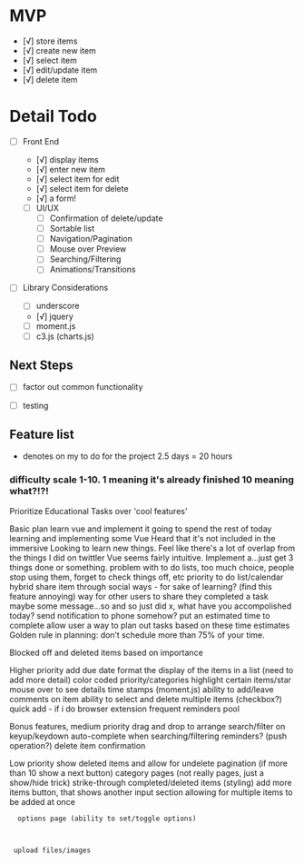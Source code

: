 # MVP
- [√] store items
 - [√] create new item
 - [√] select item
 - [√] edit/update item
 - [√] delete item


 # Detail Todo
 - [ ] Front End
   - [√] display items
   - [√] enter new item
   - [√] select item for edit
   - [√] select item for delete
   - [√] a form!

   - [ ] UI/UX
     - [ ] Confirmation of delete/update
     - [ ] Sortable list
     - [ ] Navigation/Pagination
     - [ ] Mouse over Preview
     - [ ] Searching/Filtering
     - [ ] Animations/Transitions

  - [ ] Library Considerations
    - [ ] underscore
    - [√] jquery
    - [ ] moment.js
    - [ ] c3.js (charts.js)

 ## Next Steps

  - [ ] factor out common functionality
  - [ ] testing


  ## Feature list
  * denotes on my to do for the project
  2.5 days = 20 hours

  ### difficulty scale 1-10. 1 meaning it's already finished 10 meaning what?!?!



Prioritize Educational Tasks over 'cool features'


Basic plan
  learn vue and implement it
        going to spend the rest of today learning and implementing some Vue
        Heard that it's not included in the immersive
        Looking to learn new things. Feel like there's a lot of overlap from the things I did on twittler
        Vue seems fairly intuitive.
  Implement a...just get 3 things done or something.
        problem with to do lists, too much choice, people stop using them, forget to check things off, etc
        priority
  to do list/calendar hybrid
  share item through social ways - for sake of learning? (find this feature annoying)
    way for other users to share they completed a task
        maybe some message...so and so just did x, what have you accompolished today?
  send notification to phone somehow?
  put an estimated time to complete
    allow user a way to plan out tasks based on these time estimates
        Golden rule in planning: don’t schedule more than 75% of your time.




Blocked off and deleted items based on importance

Higher priority
  add due date
  format the display of the items in a list (need to add more detail)
  color coded priority/categories
  highlight certain items/star
  mouse over to see details
    time stamps (moment.js)
    ability to add/leave comments on item
  ability to select and delete multiple items (checkbox?)
  quick add - if i do browser extension
  frequent reminders pool


Bonus features, medium priority
  drag and drop to arrange
  search/filter on keyup/keydown
  auto-complete when searching/filtering
  reminders? (push operation?)
  delete item confirmation


Low priority
  show deleted items and allow for undelete
  pagination (if more than 10 show a next button)
  category pages (not really pages, just a show/hide trick)
  strike-through completed/deleted items (styling)
  add more items button, that shows another input section allowing for multiple items to be added at once



      options page (ability to set/toggle options)



     upload files/images





